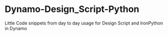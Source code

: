 # Dynamo-Design_Script-Python

Little Code snippets from day to day usage for Design Script and IronPython in Dynamo

